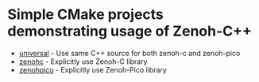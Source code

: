 # Simple CMake projects demonstrating usage of Zenoh-C++

* [universal](universal) - Use same C++ source for both zenoh-c and zenoh-pico
* [zenohc](zenohc) - Explicitly use Zenoh-C library
* [zenohpico](zenohpico) - Explicitly use Zenoh-Pico library


